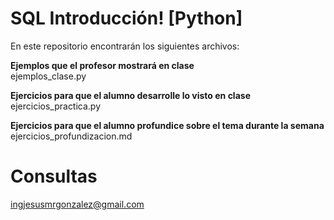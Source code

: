 

# SQL Introducción! [Python]
En este repositorio encontrarán los siguientes archivos:

__Ejemplos que el profesor mostrará en clase__\
ejemplos_clase.py

__Ejercicios para que el alumno desarrolle lo visto en clase__\
ejercicios_practica.py

__Ejercicios para que el alumno profundice sobre el tema durante la semana__\
ejercicios_profundizacion.md

# Consultas
ingjesusmrgonzalez@gmail.com

